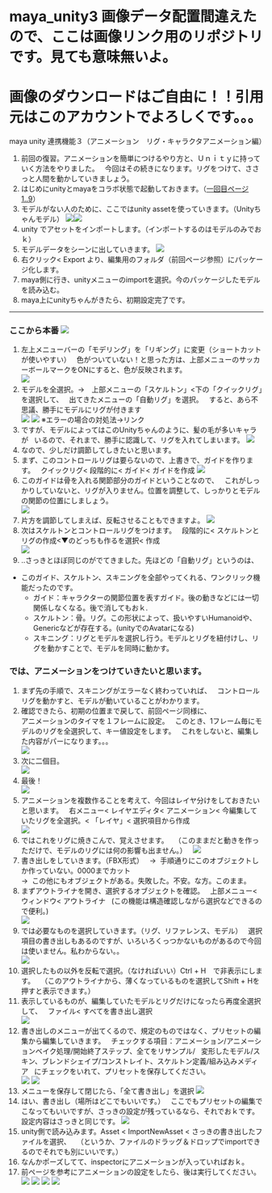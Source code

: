 # maya_unity3 画像データ配置間違えたので、ここは画像リンク用のリポジトリです。見ても意味無いよ。
# 画像のダウンロードはご自由に！！引用元はこのアカウントでよろしくです。。。
maya unity 連携機能３（アニメーション　リグ・キャラクタアニメーション編）

 1. 前回の復習。アニメーションを簡単につけるやり方と、Ｕｎｉｔｙに持っていく方法をやりました。  
今回はその続きになります。リグをつけて、ささっと人間を動かしていきましょう。
 1. はじめにunityとmayaをコラボ状態で起動しておきます。（[一回目ページ1..9](https://github.com/175B005/maya_unity@)）
 1. モデルがない人のために、ここではunity assetを使っていきます。（Unityちゃんモデル）
![](https://raw.githubusercontent.com/175B005/maya_unity3/master/direction.jpg@)![](https://raw.githubusercontent.com/175B005/maya_unity3/master/direction3.jpg@)
 1. unity でアセットをインポートします。（インポートするのはモデルのみでおｋ）  
 1. モデルデータをシーンに出していきます。
![](https://raw.githubusercontent.com/175B005/maya_unity3/master/direction1.jpg@)
 1. 右クリック< Export より、編集用のフォルダ（前回ページ参照）にパッケージ化します。
 1. maya側に行き、unityメニューのimportを選択。今のパッケージしたモデルを読み込む。
 1. maya上にunityちゃんがきたら、初期設定完了です。
---

### ここから本番 ![](http://unity-chan.com/images/imageUnityOk02.png@)

 1. 左上メニューバーの「モデリング」を「リギング」に変更（ショートカットが使いやすい）  
色がついていない！と思った方は、上部メニューのサッカーボールマークをONにすると、色が反映されます。  
![](https://raw.githubusercontent.com/175B005/maya_unity3/master/direction2.jpg@)
 1. モデルを全選択。→　上部メニューの「スケルトン」<下の「クイックリグ」を選択して、  
出てきたメニューの「自動リグ」を選択。  
すると、あら不思議、勝手にモデルにリグが付きます  
![](https://raw.githubusercontent.com/175B005/maya_unity3/master/direction4.jpg@)
![](https://raw.githubusercontent.com/175B005/maya_unity3/master/direction5.jpg@)
※エラーの場合の対処法→リンク
 1. ですが、モデルによってはこのUnityちゃんのように、髪の毛が多いキャラが  
いるので、それまで、勝手に認識して、リグを入れてしまいます。
![](https://raw.githubusercontent.com/175B005/maya_unity3/master/direction7.jpg@)
 1. なので、少しだけ調節してしきたいと思います。
 1. まず、このコントロールリグは要らないので、上書きで、ガイドを作ります。  
クイックリグ< 段階的に< ガイド< ガイドを作成
![](https://raw.githubusercontent.com/175B005/maya_unity3/master/directionx1.jpg@)
 1. このガイドは骨を入れる関節部分のガイドということなので、  
これがしっかりしていないと、リグが入りません。位置を調整して、しっかりとモデルの関節の位置にしましょう。  
![](https://raw.githubusercontent.com/175B005/maya_unity3/master/directionx2.jpg@)  
 1. 片方を調節してしまえば、反転させることもできますよ。
![](https://raw.githubusercontent.com/175B005/maya_unity3/master/directionx3.jpg@)
 1. 次はスケルトンとコントロールリグをつけます。  
段階的に< スケルトンとリグの作成<▼のどっちも作るを選択< 作成  
![](https://raw.githubusercontent.com/175B005/maya_unity3/master/directionx4.jpg@)
 1. ..さっきとほぼ同じのがでてきました。先ほどの「自動リグ」というのは、  
 - このガイド、スケルトン、スキニングを全部やってくれる、ワンクリック機能だったのです。  
      - ガイド：キャラクターの関節位置を表すガイド。後の動きなどには一切関係しなくなる。後で消してもおｋ.  
      - スケルトン：骨。リグ。この形状によって、扱いやすいHumanoidや、Genericなどが存在する。(unityでのAvatarになる)    
      - スキニング：リグとモデルを選択し行う。モデルとリグを紐付けし、リグを動かすことで、モデルを同時に動かす。    

### では、アニメーションをつけていきたいと思います。

1. まず先の手順で、スキニングがエラーなく終わっていれば、  
コントロールリグを動かすと、モデルが動いていることがわかります。  
1. 確認できたら、初期の位置まで戻して、前回ページ同様に、  
アニメーションのタイマを１フレームに設定。  
このとき、1フレーム毎にモデルのリグを全選択して、キー値設定をします。  
これをしないと、編集した内容がパーになります。。。  
![](https://raw.githubusercontent.com/175B005/maya_unity3/master/directionx5.jpg@)
1. 次に二個目。  
![](https://raw.githubusercontent.com/175B005/maya_unity3/master/directionx6.jpg@)
1. 最後！  
![](https://raw.githubusercontent.com/175B005/maya_unity3/master/directionx7.jpg@)
1. アニメーションを複数作ることを考えて、今回はレイヤ分けをしておきたいと思います。  
右メニュー< レイヤエディタ< アニメーション< 今編集していたリグを全選択。< 「レイヤ」< 選択項目から作成  
![](https://raw.githubusercontent.com/175B005/maya_unity3/master/directionx9.jpg@)
1. ではこれをリグに焼きこんで、覚えさせます。  
（このままだと動きを作っただけで、モデルのリグには何の影響も出ません。）  
![](https://raw.githubusercontent.com/175B005/maya_unity3/master/directionx8.jpg@)
1. 書き出しをしていきます。（FBX形式）  
→  手順通りにこのオブジェクトしか作っていない。0000までカット  
→  この他にもオブジェクトがある。失敗した。不安。な方。このまま。  
1. まずアウトライナを開き、選択するオブジェクトを確認。  
上部メニュー< ウィンドウ< アウトライナ  
(この機能は構造確認しながら選択などできるので便利。)  
![](https://raw.githubusercontent.com/175B005/maya_unity3/master/directionx10.jpg@)
1. では必要なものを選択していきます。（リグ、リファレンス、モデル）  
選択項目の書き出しもあるのですが、いろいろくっつかないものがあるので今回は使いません。私わからない。。  
![](https://raw.githubusercontent.com/175B005/maya_unity3/master/directionx11.jpg@)
1. 選択したもの以外を反転で選択。（なければいい）Ctrl + H　で非表示にします。  
（このアウトライナから、薄くなっているものを選択してShift + Hを押すと表示できます。）
1. 表示しているものが、編集していたモデルとリグだけになったら再度全選択して、  
ファイル< すべてを書き出し選択  
![](https://raw.githubusercontent.com/175B005/maya_unity3/master/directionx12.jpg@)
1. 書き出しのメニューが出てくるので、規定のものではなく、プリセットの編集から編集していきます。  
チェックする項目：アニメーション/アニメーションベイク処理/開始終了ステップ、全てをリサンプル/  
変形したモデル/スキン、ブレンドシェイプ/コンストレイト、スケルトン定義/組み込みメディア  
にチェックをいれて、プリセットを保存してください。  
![](https://raw.githubusercontent.com/175B005/maya_unity3/master/directionx13.jpg@)
![](https://raw.githubusercontent.com/175B005/maya_unity3/master/directionx14.jpg@)
1. メニューを保存して閉じたら、「全て書き出し」を選択
![](https://raw.githubusercontent.com/175B005/maya_unity3/master/directionx15.jpg@)
1. はい、書き出し（場所はどこでもいいです。）  
ここでもプリセットの編集でこなってもいいですが、さっきの設定が残っているなら、それでおｋです。  
設定内容はさっきと同じです。
![](https://raw.githubusercontent.com/175B005/maya_unity3/master/directionx16.jpg@)
1. unity側で読み込みます。Asset < ImportNewAsset < さっきの書き出したファイルを選択、  
（というか、ファイルのドラッグ＆ドロップでimportできるのでそれでも別にいいです。）
1. なんかポーズしてて、inspectorにアニメーションが入っていればおｋ。
1. 前ページを参考にアニメーションの設定をしたら、後は実行してください。
![](https://raw.githubusercontent.com/175B005/maya_unity3/master/directionx17.jpg@)
![](https://raw.githubusercontent.com/175B005/maya_unity3/master/directionx18.jpg@)
![](https://raw.githubusercontent.com/175B005/maya_unity3/master/directionx19.jpg@)
![](https://raw.githubusercontent.com/175B005/maya_unity3/master/directionx20.jpg@)


